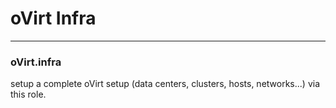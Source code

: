 # oVirt Infra
------
### oVirt.infra
setup a complete oVirt setup (data centers, clusters, hosts, networks...) via this role.


